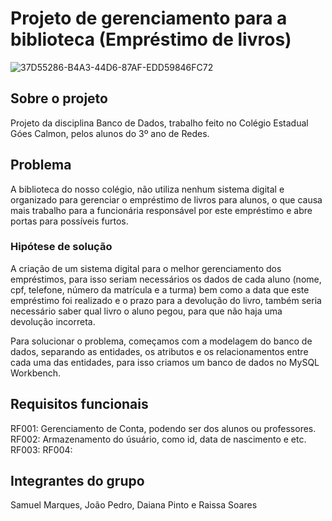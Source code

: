 # Projeto de gerenciamento para a biblioteca (Empréstimo de livros)

![37D55286-B4A3-44D6-87AF-EDD59846FC72](https://user-images.githubusercontent.com/120694081/235142543-74fe8d80-40d7-4783-a863-a0f78900a78c.PNG)


## Sobre o projeto
Projeto da disciplina Banco de Dados, trabalho feito no Colégio Estadual Góes Calmon, pelos alunos do 3º ano de Redes.

## Problema
A biblioteca do nosso colégio, não utiliza nenhum sistema digital e organizado para gerenciar o empréstimo de livros para alunos, o que causa mais trabalho para a funcionária responsável por este empréstimo e abre portas para possíveis furtos.

### Hipótese de solução
A criação de um sistema digital para o melhor gerenciamento dos empréstimos, para isso seriam necessários os dados de cada aluno (nome, cpf, telefone, número da matrícula e a turma) bem como a data que este empréstimo foi realizado e o prazo para a devolução do livro, também seria necessário saber qual livro o aluno pegou, para que não haja uma devolução incorreta.

Para solucionar o problema, começamos com a modelagem do banco de dados, separando as entidades, os atributos e os relacionamentos entre cada  uma das entidades, para isso criamos um banco de dados no MySQL Workbench.

## Requisitos funcionais
RF001: Gerenciamento de Conta, podendo ser dos alunos ou professores.
RF002: Armazenamento do úsuário, como id, data de nascimento e etc.
RF003: 
RF004: 

## Integrantes do grupo
Samuel Marques, João Pedro, Daiana Pinto e Raissa Soares



